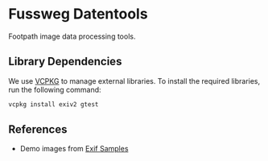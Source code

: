 # Fussweg Datentools

Footpath image data processing tools.

## Library Dependencies

We use [VCPKG](https://vcpkg.io) to manage external libraries.
To install the required libraries, run the following command:

```bash
vcpkg install exiv2 gtest
```

## References

- Demo images from [Exif Samples](https://github.com/ianare/exif-samples)
